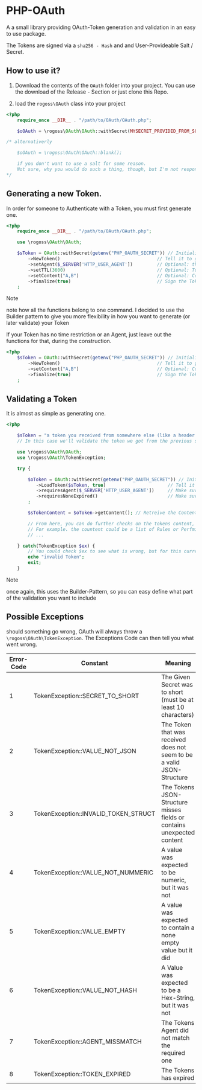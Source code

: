 # PHP-OAuth

A a small library providing OAuth-Token generation and validation in an easy to use package.

The Tokens are signed via a `sha256 - Hash` and and User-Provideable Salt / Secret.

## How to use it?

1. Download the contents of the `OAuth` folder into your project.
   You can use the download of the Release - Section or just clone this Repo.

2. load the `rogoss\OAuth` class into your project

```php
<?php
    require_once __DIR__ . "/path/to/OAuth/OAuth.php";

    $oOAuth = \rogoss\OAuth\OAuth::withSecret(MYSECRET_PROVIDED_FROM_SOMEWHERE_ELSE);

/* alternativerly

    $oOAuth = \rogoss\OAuth\OAuth::blank();

    if you don't want to use a salt for some reason.
    Not sure, why you would do such a thing, though, but I'm not responsible for your code ;-)
*/

```

## Generating a new Token.

In order for someone to Authenticate with a Token, you must first generate one.

```php
<?php
    require_once __DIR__ . "/path/to/OAuth/OAuth.php";

    use \rogoss\OAuth\OAuth;

    $sToken = OAuth::withSecret(getenv("PHP_OAUTH_SECRET")) // Initialize OAuth
        ->NewToken()                                    // Tell it to generate a new Token
        ->setAgent($_SERVER['HTTP_USER_AGENT'])         // Optional: this token is limited to the agent it was created with
        ->setTTL(3600)                                  // Optional: Token is only valid for the next 3600 seconds (aka. an hour)
        ->setContent("A,B")                             // Optional: Content that can be retreived uppon reading the token
        ->finalize(true)                                // Sign the Token and return it as a Base64 String.
    ;

```

> [!note]
> note how all the functions belong to one command.
> I decided to use the Builder pattern to give you more flexibility in how you want to generate (or later validate) your Token

If your Token has no time restriction or an Agent, just leave out the functions for that, during the construction.

```php
<?php
    $sToken = OAuth::withSecret(getenv("PHP_OAUTH_SECRET")) // Initialize OAuth
        ->NewToken()                                    // Tell it to generate a new Token
        ->setContent("A,B")                             // Optional: Content that can be retreived uppon reading the token
        ->finalize(true)                                // Sign the Token and return it as a Base64 String.
    ;
```

## Validating a Token

It is almost as simple as generating one.

```php
<?php

    $sToken = "a token you received from somewhere else (like a header or a Bearer Token)";
    // In this case we'll validate the token we got from the previous section.

    use \rogoss\OAuth\OAuth;
    use \rogoss\OAuth\TokenException;

    try {

        $oToken = OAuth::withSecret(getenv("PHP_OAUTH_SECRET")) // Initialize OAuth
           ->LoadToken($sToken, true)                       // Tell it to validate an existing token (in this case the Base64 Token from the previous section)
           ->requiresAgent($_SERVER['HTTP_USER_AGENT'])     // Make sure the token was generated for the User-Agent of the current call
           ->requiresNoneExpired()                          // Make sure the token didn't reach its end of life
        ;

        $sTokenContent = $oToken->getContent(); // Retreive the Content.

        // From here, you can do further checks on the tokens content, etc.
        // For example. the countent could be a list of Rules or Perfmission Flags, etc.
        // ...

    } catch(TokenException $ex) {
        // You could check $ex to see what is wrong, but for this current case all we care about is if the token is valid.
        echo "invalid Token";
        exit;
    }
```

> [!note]
> once again, this uses the Builder-Pattern, so you can easy define what part of the validation you want to include

## Possible Exceptions

should something go wrong, OAuth will always throw a `\rogoss\OAuth\TokenException`.
The Exceptions Code can then tell you what went wrong.

| Error-Code | Constant                             | Meaning                                                                |
| ---------- | ------------------------------------ | ---------------------------------------------------------------------- |
| 1          | TokenException::SECRET_TO_SHORT      | The Given Secret was to short (must be at least 10 characters)         |
| 2          | TokenException::VALUE_NOT_JSON       | The Token that was received does not seem to be a valid JSON-Structure |
| 3          | TokenException::INVALID_TOKEN_STRUCT | The Tokens JSON-Structure misses fields or contains unexpected content |
| 4          | TokenException::VALUE_NOT_NUMMERIC   | A value was expected to be numeric, but it was not                     |
| 5          | TokenException::VALUE_EMPTY          | A value was expected to contain a none empty value but it did          |
| 6          | TokenException::VALUE_NOT_HASH       | A Value was expected to be a Hex-String, but it was not                |
| 7          | TokenException::AGENT_MISSMATCH      | The Tokens Agent did not match the required one                        |
| 8          | TokenException::TOKEN_EXPIRED        | The Tokens has expired                                                 |


